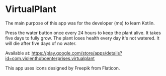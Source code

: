 # VirtualPlant

The main purpose of this app was for the developer (me) to learn Kotlin.

Press the water button once every 24 hours to keep the plant alive. It takes five days to fully grow. The plant loses health every day it's not watered. It will die after five days of no water.

Available at: https://play.google.com/store/apps/details?id=com.violenthoboenterprises.virtualplant

This app uses icons designed by Freepik from Flaticon.
